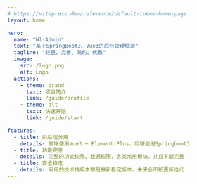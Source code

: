 ```yaml
---
# https://vitepress.dev/reference/default-theme-home-page
layout: home

hero:
  name: "Wl-Admin"
  text: "基于SpringBoot3、Vue3的后台管理框架"
  tagline: "轻量、完善、简约、优雅"
  image:
    src: /logo.png
    alt: Logo
  actions:
    - theme: brand
      text: 项目简介
      link: /guide/profile
    - theme: alt
      text: 快速开始
      link: /guide/start

features:
  - title: 前后端分离
    details: 前端使用Vue3 + Element-Plus，后端使用Springboot3
  - title: 功能完善
    details: 完整的功能权限、数据权限，各类常用模块，并且不断完善
  - title: 安全稳定
    details: 采用的技术栈版本都是最新稳定版本，未来会不断更新迭代
---
```


